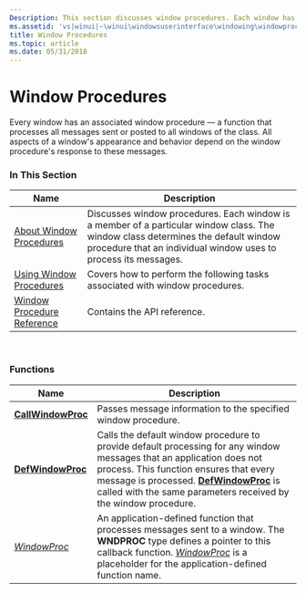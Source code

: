 ```yaml
---
Description: This section discusses window procedures. Each window has an associated window procedure that processes all messages sent or posted to all windows of the class.
ms.assetid: 'vs|winui|~\winui\windowsuserinterface\windowing\windowprocedures.htm'
title: Window Procedures
ms.topic: article
ms.date: 05/31/2018
---
```


# Window Procedures

Every window has an associated window procedure — a function that processes all messages sent or posted to all windows of the class. All aspects of a window's appearance and behavior depend on the window procedure's response to these messages.

### In This Section



| Name                                                         | Description                                                                                                                                                                                                    |
|--------------------------------------------------------------|----------------------------------------------------------------------------------------------------------------------------------------------------------------------------------------------------------------|
| [About Window Procedures](about-window-procedures.md)       | Discusses window procedures. Each window is a member of a particular window class. The window class determines the default window procedure that an individual window uses to process its messages.<br/> |
| [Using Window Procedures](using-window-procedures.md)       | Covers how to perform the following tasks associated with window procedures.<br/>                                                                                                                        |
| [Window Procedure Reference](window-procedure-reference.md) | Contains the API reference.<br/>                                                                                                                                                                         |



 

### Functions



| Name                                     | Description                                                                                                                                                                                                                                                                                                   |
|------------------------------------------|---------------------------------------------------------------------------------------------------------------------------------------------------------------------------------------------------------------------------------------------------------------------------------------------------------------|
| [**CallWindowProc**](https://msdn.microsoft.com/library/ms633571(v=VS.85).aspx) | Passes message information to the specified window procedure. <br/>                                                                                                                                                                                                                                     |
| [**DefWindowProc**](https://msdn.microsoft.com/library/ms633572(v=VS.85).aspx)   | Calls the default window procedure to provide default processing for any window messages that an application does not process. This function ensures that every message is processed. [**DefWindowProc**](https://msdn.microsoft.com/library/ms633572(v=VS.85).aspx) is called with the same parameters received by the window procedure. <br/> |
| [*WindowProc*](https://msdn.microsoft.com/library/ms633573(v=VS.85).aspx)           | An application-defined function that processes messages sent to a window. The **WNDPROC** type defines a pointer to this callback function. [*WindowProc*](https://msdn.microsoft.com/library/ms633573(v=VS.85).aspx) is a placeholder for the application-defined function name. <br/>                                                            |



 

 

 




